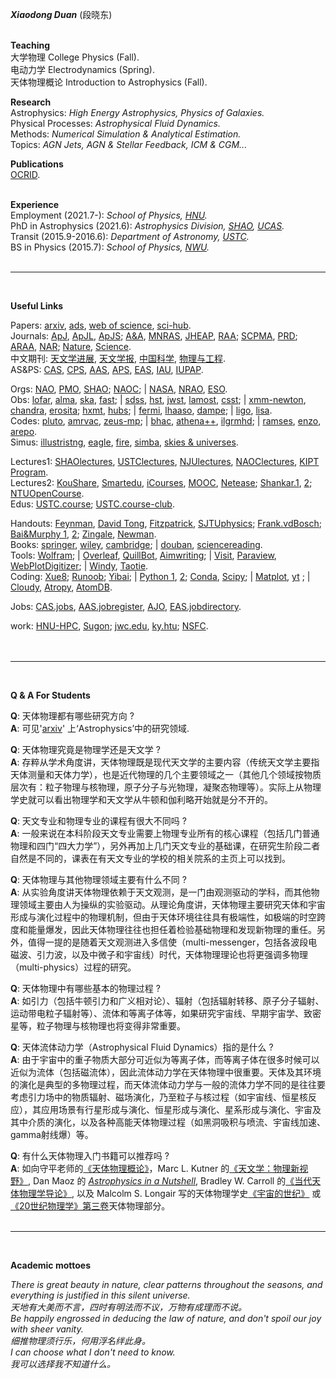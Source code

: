 ***Xiaodong Duan*** (段晓东)  
<br/>

**Teaching**   
大学物理      College Physics (Fall).  
电动力学      Electrodynamics (Spring).  
天体物理概论   Introduction to Astrophysics (Fall). 
<br/>

**Research**       
Astrophysics: *High Energy Astrophysics, Physics of Galaxies.*  
Physical Processes: *Astrophysical Fluid Dynamics.*  
Methods: *Numerical Simulation & Analytical Estimation.*   
Topics: *AGN Jets, AGN & Stellar Feedback, ICM & CGM...*  

**Publications**  
[OCRID](https://orcid.org/0000-0002-6921-1899).      
<br/>  

**Experience**  
Employment (2021.7-):  *School of Physics, [HNU](https://www.htu.edu.cn/).*  
PhD in Astrophysics (2021.6):  *Astrophysics Division, [SHAO](http://www.shao.ac.cn/), [UCAS](https://www.ucas.ac.cn/).*  
Transit (2015.9-2016.6):  *Department of Astronomy, [USTC](https://www.ustc.edu.cn/).*  
BS in Physics (2015.7):  *School of Physics, [NWU](https://www.nwu.edu.cn/).*  
<br/>

***  
<br/>

**Useful Links**     

Papers:  [arxiv](https://arxiv.org/archive/astro-ph), [ads](https://ui.adsabs.harvard.edu/), [web of science](https://apps.webofknowledge.com/), [sci-hub](https://sci-hub.se/).  
Journals:  [ApJ](https://iopscience.iop.org/journal/0004-637X), [ApJL](https://iopscience.iop.org/journal/2041-8205), [ApJS](https://iopscience.iop.org/journal/0067-0049); [A&A](https://www.aanda.org/), [MNRAS](https://academic.oup.com/mnras/advance-articles), [JHEAP](https://www.sciencedirect.com/journal/journal-of-high-energy-astrophysics), [RAA](http://www.raa-journal.org/); [SCPMA](https://www.sciengine.com/SCPMA/home), [PRD](https://journals.aps.org/prd/); [ARAA](https://www.annualreviews.org/journal/astro), [NAR](https://www.sciencedirect.com/journal/new-astronomy-reviews); [Nature](https://www.nature.com/), [Science](https://www.sciencemag.org/#).   
中文期刊: [天文学进展](http://center.shao.ac.cn/twxjz/index.htm), [天文学报](http://www.twxb.org/twxb/home), [中国科学](https://www.scichina.com/), [物理与工程](https://gkwl.cbpt.cnki.net/WKD3/WebPublication/index.aspx?mid=GKWL).      
AS&PS: [CAS](http://astronomy.pmo.cas.cn/), [CPS](http://www.cps-net.org.cn/), [AAS](https://aas.org/), [APS](https://www.aps.org/), [EAS](https://eas.unige.ch/index.jsp), [IAU](https://www.iau.org/), [IUPAP](https://iupap.org/).  
  
Orgs: [NAO](https://nao.cas.cn/), [PMO](http://www.pmo.cas.cn/), [SHAO](http://www.shao.ac.cn/); [NAOC](https://nadc.china-vo.org/); | [NASA](https://www.nasa.gov/), [NRAO](https://science.nrao.edu/), [ESO](https://www.eso.org/public/).  
Obs: [lofar](https://www.lofar-surveys.org/), [alma](https://www.eso.org/public/teles-instr/alma/), [ska](https://www.skatelescope.org/the-ska-project/), [fast](https://fast.bao.ac.cn/); | [sdss](https://www.sdss.org/), [hst](https://www.nasa.gov/mission_pages/hubble/main/index.html), [jwst](https://www.nasa.gov/mission_pages/webb/main/index.html), [lamost](http://www.lamost.org/public/), [csst](http://nao.cas.cn/csst/); | [xmm-newton](https://www.cosmos.esa.int/web/xmm-newton/home),  [chandra](https://chandra.harvard.edu/), [erosita](https://erosita.mpe.mpg.de/); [hxmt](http://hxmtweb.ihep.ac.cn/), [hubs](http://hubs.phys.tsinghua.edu.cn/); | [fermi](https://fermi.gsfc.nasa.gov/),  [lhaaso](http://english.ihep.cas.cn/lhaaso/), [dampe](http://pmo.cas.cn/dampe/kycg/); | [ligo](https://www.ligo.org/), [lisa](https://lisa.nasa.gov/).  
Codes: [pluto](http://plutocode.ph.unito.it/), [amrvac](http://amrvac.org/), [zeus-mp](https://github.com/bwoshea/ZEUS-MP_2); | [bhac](https://bhac.science/), [athena++](https://princetonuniversity.github.io/athena/download.html), [ilgrmhd](http://astro.phys.wvu.edu/zetienne/ILGRMHD/index.html); | [ramses](https://bitbucket.org/rteyssie/ramses/src/master/), [enzo](https://enzo-project.org/), [arepo](https://arepo-code.org/).  
Simus: [illustristng](https://www.tng-project.org/), [eagle](http://eagle.strw.leidenuniv.nl/), [fire](https://fire.northwestern.edu/), [simba](http://simba.roe.ac.uk/), [skies & universes](http://skiesanduniverses.iaa.es/).  

Lectures1: [SHAOlectures](https://www.koushare.com/topic-hd/i/aar), [USTClectures](https://www.koushare.com/topicIndex/i/ustcastro), [NJUlectures](https://astronomy.nju.edu.cn/xshd/xsbg/index.html), [NAOClectures](https://www.newscctv.net/219news/matrix_detail.html?deptId=11471), [KIPT Program](https://www.kitp.ucsb.edu/programs/past).  
Lectures2: [KouShare](https://www.koushare.com), [Smartedu](https://www.smartedu.cn/), [iCourses](https://www.icourses.cn/home/#), [MOOC](https://www.icourse163.org), [Netease](https://open.163.com/); [Shankar.1](http://open.163.com/special/fundamentalsofphysics/), [2](http://open.163.com/newview/movie/courseintro?newurl=%2Fspecial%2Fopencourse%2Fphysicsii.html); [NTUOpenCourse](http://ocw.aca.ntu.edu.tw/ntu-ocw/).  
Edus: [USTC.course](https://catalog.ustc.edu.cn/plan); [USTC.course-club](https://www.icourse.club/course/).
    
Handouts:  [Feynman](http://www.feynmanlectures.caltech.edu/info/), [David Tong](http://www.damtp.cam.ac.uk/user/tong/teaching.html), [Fitzpatrick](http://farside.ph.utexas.edu/teaching.html), [SJTUphysics](http://phycai.sjtu.edu.cn/pub/webphy/index.html); [Frank.vdBosch](https://campuspress.yale.edu/vdbosch/); [Bai&Murphy 1](http://i.astro.tsinghua.edu.cn/~xbai/), [2](https://lweb.cfa.harvard.edu/~namurphy/teaching.html); [Zingale](https://zingale.github.io/classes.html), [Newman](http://websites.umich.edu/~mejn/cp/programs.html).  
Books: [springer](https://link.springer.com/), [wiley](https://onlinelibrary.wiley.com/), [cambridge](https://www.cambridge.org/core/what-we-publish/textbooks); | [douban](https://www.douban.com/doulist/112364872/), [sciencereading](https://book.sciencereading.cn/shop/main/Login/shopFrame.do).  
Tools: [Wolfram](https://www.wolframalpha.com/); | [Overleaf](https://www.overleaf.com/project), [QuillBot](https://quillbot.com/), [Aimwriting](https://aimwriting.mtutor.engkoo.com/); | [Visit](https://wci.llnl.gov/simulation/computer-codes/visit), [Paraview](https://www.paraview.org/), [WebPlotDigitizer](https://apps.automeris.io/wpd/); | [Windy](https://www.windy.com/?35.187,113.803,5), [Taotie](https://taotie.readthedocs.io/en/latest/resource/research/getting_started_cn.html#id19).  
Coding: [Xue8](https://www.xue8nav.com); [Runoob](https://www.runoob.com/); [Yibai](https://www.yiibai.com/); | [Python 1](https://www.python.org/), [2](http://scipy-lectures.org/); [Conda](https://anaconda.org/), [Scipy](https://www.scipy.org/); | [Matplot](https://matplotlib.org/), [yt](https://yt-project.org/doc/) ; | [Cloudy](https://gitlab.nublado.org/cloudy/cloudy), [Atropy](https://www.astropy.org/), [AtomDB](http://www.atomdb.org/).  
  
Jobs: [CAS.jobs](http://astronomy.pmo.cas.cn/twrc/rczp/), [AAS.jobregister](https://jobregister.aas.org/), [AJO](https://academicjobsonline.org/ajo/jobs), [EAS.jobdirectory](https://eas.unige.ch/jobs.jsp).   
  
work: [HNU-HPC](https://www.htu.edu.cn/info/main.htm), [Sugon](https://ac.sugon.com/); [jwc.edu](https://jwc.htu.edu.cn/), [ky.htu](http://ky.htu.edu.cn/userAction!to_login.action); [NSFC](https://www.nsfc.gov.cn/).
<br/>  
<br/>   

***  
<br/>

**Q & A For Students**   

**Q**: 天体物理都有哪些研究方向 ?  
**A**: 可见'[arxiv](https://arxiv.org/)' 上‘Astrophysics’中的研究领域.  

**Q**: 天体物理究竟是物理学还是天文学 ?  
**A**: 存粹从学术角度讲，天体物理既是现代天文学的主要内容（传统天文学主要指天体测量和天体力学），也是近代物理的几个主要领域之一（其他几个领域按物质层次有：粒子物理与核物理，原子分子与光物理，凝聚态物理等）。实际上从物理学史就可以看出物理学和天文学从牛顿和伽利略开始就是分不开的。  

**Q**: 天文专业和物理专业的课程有很大不同吗 ?  
**A**: 一般来说在本科阶段天文专业需要上物理专业所有的核心课程（包括几门普通物理和四门“四大力学”），另外再加上几门天文专业的基础课，在研究生阶段二者自然是不同的，课表在有天文专业的学校的相关院系的主页上可以找到。 

**Q**: 天体物理与其他物理领域主要有什么不同 ?  
**A**: 从实验角度讲天体物理依赖于天文观测，是一门由观测驱动的学科，而其他物理领域主要由人为操纵的实验驱动。从理论角度讲，天体物理主要研究天体和宇宙形成与演化过程中的物理机制，但由于天体环境往往具有极端性，如极端的时空跨度和能量爆发，因此天体物理往往也担任着检验基础物理和发现新物理的重任。另外，值得一提的是随着天文观测进入多信使（multi-messenger，包括各波段电磁波、引力波，以及中微子和宇宙线）时代，天体物理理论也将更强调多物理（multi-physics）过程的研究。  

**Q**: 天体物理中有哪些基本的物理过程 ?  
**A**: 如引力（包括牛顿引力和广义相对论）、辐射（包括辐射转移、原子分子辐射、运动带电粒子辐射等）、流体和等离子体等，如果研究宇宙线、早期宇宙学、致密星等，粒子物理与核物理也将变得非常重要。  

**Q**: 天体流体动力学（Astrophysical Fluid Dynamics）指的是什么 ?  
**A**: 由于宇宙中的重子物质大部分可近似为等离子体，而等离子体在很多时候可以近似为流体（包括磁流体），因此流体动力学在天体物理中很重要。天体及其环境的演化是典型的多物理过程，而天体流体动力学与一般的流体力学不同的是往往要考虑引力场中的物质辐射、磁场演化，乃至粒子与核过程（如宇宙线、恒星核反应），其应用场景有行星形成与演化、恒星形成与演化、星系形成与演化、宇宙及其中介质的演化，以及各种高能天体物理过程（如黑洞吸积与喷流、宇宙线加速、gamma射线爆）等。  

**Q**: 有什么天体物理入门书籍可以推荐吗 ?  
**A**: 如向守平老师的[《天体物理概论》](https://book.douban.com/subject/3353501/)，Marc L. Kutner 的[《天文学：物理新视野》](https://book.douban.com/subject/1704386/), Dan Maoz 的 [*Astrophysics in a Nutshell*](https://book.douban.com/subject/30376208/), Bradley W. Carroll 的[《当代天体物理学导论》](https://book.douban.com/subject/36736690/), 以及 Malcolm S. Longair 写的天体物理学史[《宇宙的世纪》](https://book.douban.com/subject/4723774/) 或[《20世纪物理学》第三卷](https://book.douban.com/subject/26919880/)天体物理部分。  
<br/>   

***  
<br/>

**Academic mottoes**  
  
*There is great beauty in nature, clear patterns throughout the seasons, and everything is justified in this silent universe.*  
*天地有大美而不言，四时有明法而不议，万物有成理而不说。*  
*Be happily engrossed in deducing the law of nature, and don't spoil our joy with sheer vanity.*   
*细推物理须行乐，何用浮名绊此身。*  
*I can choose what I don't need to know.*  
*我可以选择我不知道什么。* 

